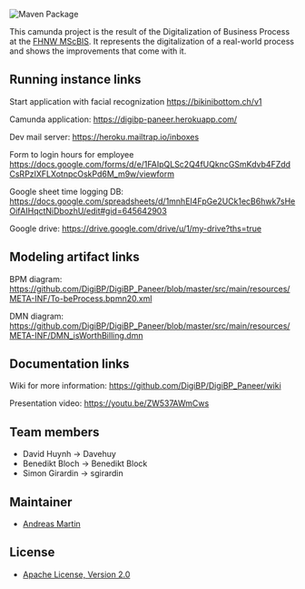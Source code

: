 ![Maven Package](https://github.com/DigiBP/DigiBP_Paneer/workflows/Maven%20Package/badge.svg?branch=4.0.1)

This camunda project is the result of the Digitalization of Business Process at the [FHNW MScBIS](https://www.fhnw.ch/en/degree-programmes/business/msc-bis). It represents the digitalization of a real-world process and shows the improvements that come with it.

## Running instance links
Start application with facial recognization
https://bikinibottom.ch/v1

Camunda application:
https://digibp-paneer.herokuapp.com/

Dev mail server:
https://heroku.mailtrap.io/inboxes

Form to login hours for employee
https://docs.google.com/forms/d/e/1FAIpQLSc2Q4fUQkncGSmKdvb4FZddCsRPzIXFLXotnpcOskPd6M_m9w/viewform

Google sheet time logging DB:
https://docs.google.com/spreadsheets/d/1mnhEI4FpGe2UCk1ecB6hwk7sHeOifAIHqctNiDbozhU/edit#gid=645642903

Google drive:
https://drive.google.com/drive/u/1/my-drive?ths=true


## Modeling artifact links
BPM diagram:
https://github.com/DigiBP/DigiBP_Paneer/blob/master/src/main/resources/META-INF/To-beProcess.bpmn20.xml

DMN diagram:
https://github.com/DigiBP/DigiBP_Paneer/blob/master/src/main/resources/META-INF/DMN_isWorthBilling.dmn

## Documentation links
Wiki for more information:
https://github.com/DigiBP/DigiBP_Paneer/wiki

Presentation video:
https://youtu.be/ZW537AWmCws


## Team members
- David Huynh -> Davehuy
- Benedikt Bloch -> Benedikt Block
- Simon Girardin -> sgirardin

## Maintainer
- [Andreas Martin](https://github.com/andreasmartin)

## License
- [Apache License, Version 2.0](https://github.com/DigiBP/digibp-archetype-camunda-boot/blob/master/LICENSE)
